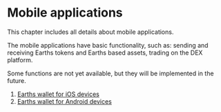 # Mobile applications

This chapter includes all details about mobile applications.

The mobile applications have basic functionality, such as: sending and receiving Earths tokens and Earths based assets, trading on the DEX platform.

Some functions are not yet available, but they will be implemented in the future.

1. [Earths wallet for iOS devices](/mobile-apps/iOS.md)
2. [Earths wallet for Android devices](/mobile-apps/android.md)
